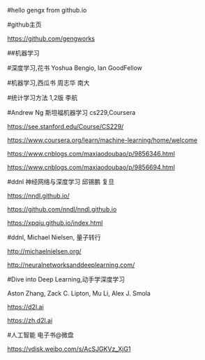 ﻿

#hello gengx from github.io



#github主页

https://github.com/gengworks





##机器学习



#深度学习,花书 Yoshua Bengio, Ian GoodFellow


#机器学习,西瓜书 周志华 南大


#统计学习方法 1,2版 李航



#Andrew Ng 斯坦福机器学习 cs229,Coursera

https://see.stanford.edu/Course/CS229/


https://www.coursera.org/learn/machine-learning/home/welcome

https://www.cnblogs.com/maxiaodoubao/p/9856346.html

https://www.cnblogs.com/maxiaodoubao/p/9856694.html



#ddnl 神经网络与深度学习 邱锡鹏 复旦

https://nndl.github.io/

https://github.com/nndl/nndl.github.io

https://xpqiu.github.io/index.html



#ddnl, Michael Nielsen, 量子转行

http://michaelnielsen.org/

http://neuralnetworksanddeeplearning.com/



#Dive into Deep Learning,动手学深度学习

Aston Zhang, Zack C. Lipton, Mu Li, Alex J. Smola

https://d2l.ai

https://zh.d2l.ai



#人工智能 电子书@微盘

https://vdisk.weibo.com/s/AcSJGKVz_XjG1



